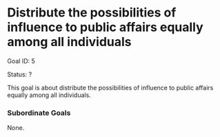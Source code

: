 # Distribute the possibilities of influence to public affairs equally among all individuals

Goal ID: 5

Status: ?

This goal is about distribute the possibilities of influence to public affairs equally among all individuals.

### Subordinate Goals
None.
